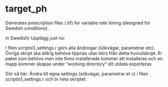 # target_ph
Generates prescription files (.tif) for variable rate liming (designed for 
Swedish conditions).

in Swedish) Upplägg just nu:

I filen scripts\1_settings.r görs alla ändringar (sökvägar, parametrar etc). Övriga skript ska aldrig behöva öppnas utan körs från detta huvudskript. R-paket som behövs men inte finns installerade kommer att installeras och en mapp kommer skapas under ”working directory” dit utdata exporteras.

Gör så här: Ändra till egna settings (sökvägar, parametrar et c) i filen scripts\1_settings.r och ör hela skriptet.